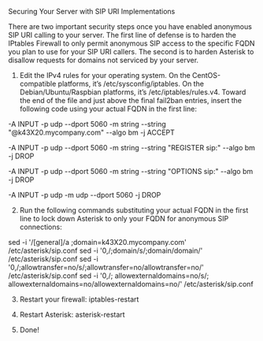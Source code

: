Securing Your Server with SIP URI Implementations

There are two important security steps once you have enabled anonymous SIP URI calling to your server. The first line of defense is to harden the IPtables Firewall to only permit anonymous SIP access to the specific FQDN you plan to use for your SIP URI callers. The second is to harden Asterisk to disallow requests for domains not serviced by your server.

1. Edit the IPv4 rules for your operating system. On the CentOS-compatible platforms, it’s /etc/sysconfig/iptables. On the Debian/Ubuntu/Raspbian platforms, it’s /etc/iptables/rules.v4. Toward the end of the file and just above the final fail2ban entries, insert the following code using your actual FQDN in the first line:

-A INPUT -p udp --dport 5060 -m string --string "@k43X20.mycompany.com" --algo bm -j ACCEPT

-A INPUT -p udp --dport 5060 -m string --string "REGISTER sip:" --algo bm -j DROP

-A INPUT -p udp --dport 5060 -m string --string "OPTIONS sip:" --algo bm -j DROP

-A INPUT -p udp -m udp --dport 5060 -j DROP

2. Run the following commands substituting your actual FQDN in the first line to lock down Asterisk to only your FQDN for anonymous SIP connections:

sed -i '/\[general\]/a ;domain=k43X20.mycompany.com' /etc/asterisk/sip.conf
sed -i '0,/;domain/s/;domain/domain/' /etc/asterisk/sip.conf
sed -i '0,/;allowtransfer=no/s/;allowtransfer=no/allowtransfer=no/' /etc/asterisk/sip.conf
sed -i '0,/; allowexternaldomains=no/s/; allowexternaldomains=no/allowexternaldomains=no/' /etc/asterisk/sip.conf

3. Restart your firewall: iptables-restart

4. Restart Asterisk: asterisk-restart

5. Done!
